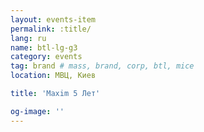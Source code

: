 ```yaml
---
layout: events-item
permalink: :title/
lang: ru
name: btl-lg-g3
category: events
tag: brand # mass, brand, corp, btl, mice
location: МВЦ, Киев

title: 'Maxim 5 Лет'

og-image: ''
---
```

